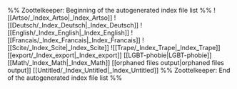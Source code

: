 %% Zoottelkeeper: Beginning of the autogenerated index file list  %%
 ![[Artso/_Index_Artso|_Index_Artso]]
 ![[Deutsch/_Index_Deutsch|_Index_Deutsch]]
 ![[English/_Index_English|_Index_English]]
 ![[Francais/_Index_Francais|_Index_Francais]]
 ![[Scite/_Index_Scite|_Index_Scite]]
 ![[Trape/_Index_Trape|_Index_Trape]]
 [[export/_Index_export|_Index_export]]
 [[LGBT-phobie|LGBT-phobie]]
 [[Math/_Index_Math|_Index_Math]]
 [[orphaned files output|orphaned files output]]
 [[Untitled/_Index_Untitled|_Index_Untitled]]
%% Zoottelkeeper: End of the autogenerated index file list  %%
